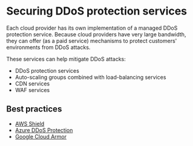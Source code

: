 # Securing DDoS protection services

Each cloud provider has its own implementation of a managed DDoS protection service. Because cloud providers have very large bandwidth, they can offer (as a paid service) mechanisms to protect customers' environments from DDoS attacks.

These services can help mitigate DDoS attacks:

* DDoS protection services
* Auto-scaling groups combined with load-balancing services
* CDN services
* WAF services

## Best practices

* [AWS Shield](../aws/shield.md)
* [Azure DDoS Protection](../azure/ddos.md)
* [Google Cloud Armor](../gcp/armor.md)
